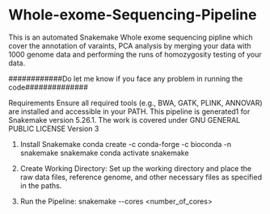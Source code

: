# Whole-exome-Sequencing-Pipeline
This is an automated Snakemake Whole exome sequencing pipline which cover the annotation of varaints, PCA analysis by merging your data with 1000 genome data and performing the runs of homozygosity testing of your data.

############Do let me know if you face any problem in running the code##############

Requirements
Ensure all required tools (e.g., BWA, GATK, PLINK, ANNOVAR) are installed and accessible in your PATH.
This pipeline is generated1 for Snakemake version 5.26.1.
The work is covered under GNU GENERAL PUBLIC LICENSE Version 3
1.	Install  Snakemake
conda create -c conda-forge -c bioconda -n snakemake snakemake
conda activate snakemake
2.	Create Working Directory: Set up the working directory and place the raw data files, reference genome, and other necessary files as specified in the paths.

3.	Run the Pipeline:
snakemake --cores <number_of_cores>

